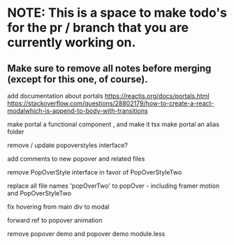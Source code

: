 # NOTE: This is a space to make todo's for the pr / branch that you are currently working on. 
Make sure to remove all notes before merging (except for this one, of course).
----------------------------------------------------------------------------------------------------
add documentation about portals
  https://reactjs.org/docs/portals.html
 https://stackoverflow.com/questions/28802179/how-to-create-a-react-modalwhich-is-append-to-body-with-transitions 
 
make portal a functional component , and make it tsx
  make portal an alias folder
  
remove / update popoverstyles interface?  


add comments to new popover and related files

remove PopOverStyle interface in favor of PopOverStyleTwo

replace all file names 'popOverTwo' to popOver - including framer motion and PopOverStyleTwo

fix hovering from main div to modal

forward ref to popover animation

remove popover demo and popover demo module.less
